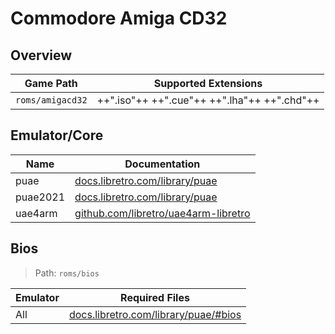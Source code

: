 # Commodore Amiga CD32

## Overview

| Game Path | Supported Extensions |
| --- | --- |
| `roms/amigacd32` | ++".iso"++ ++".cue"++ ++".lha"++ ++".chd"++ |

## Emulator/Core

| Name | Documentation |
| --- | --- |
| puae | [docs.libretro.com/library/puae](https://docs.libretro.com/library/puae/) |
| puae2021 | [docs.libretro.com/library/puae](https://docs.libretro.com/library/puae/) |
| uae4arm | [github.com/libretro/uae4arm-libretro](https://github.com/libretro/uae4arm-libretro) |

## Bios

> Path: `roms/bios`

| Emulator | Required Files |
| -- | -- |
| All | [docs.libretro.com/library/puae/#bios](https://docs.libretro.com/library/puae/#bios) |